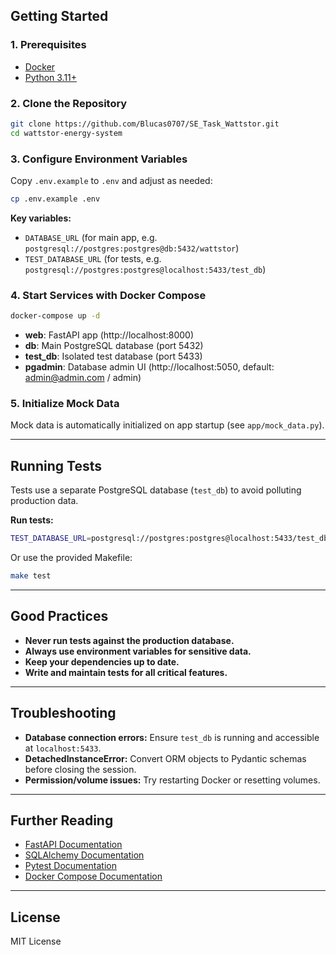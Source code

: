
## Getting Started

### 1. Prerequisites

- [Docker](https://www.docker.com/products/docker-desktop)
- [Python 3.11+](https://www.python.org/downloads/)

### 2. Clone the Repository

```bash
git clone https://github.com/Blucas0707/SE_Task_Wattstor.git
cd wattstor-energy-system
```

### 3. Configure Environment Variables

Copy `.env.example` to `.env` and adjust as needed:

```bash
cp .env.example .env
```

**Key variables:**
- `DATABASE_URL` (for main app, e.g. `postgresql://postgres:postgres@db:5432/wattstor`)
- `TEST_DATABASE_URL` (for tests, e.g. `postgresql://postgres:postgres@localhost:5433/test_db`)

### 4. Start Services with Docker Compose

```bash
docker-compose up -d
```

- **web**: FastAPI app (http://localhost:8000)
- **db**: Main PostgreSQL database (port 5432)
- **test_db**: Isolated test database (port 5433)
- **pgadmin**: Database admin UI (http://localhost:5050, default: admin@admin.com / admin)

### 5. Initialize Mock Data

Mock data is automatically initialized on app startup (see `app/mock_data.py`).

---

## Running Tests

Tests use a separate PostgreSQL database (`test_db`) to avoid polluting production data.

**Run tests:**

```bash
TEST_DATABASE_URL=postgresql://postgres:postgres@localhost:5433/test_db pytest
```

Or use the provided Makefile:

```bash
make test
```

---

## Good Practices

- **Never run tests against the production database.**
- **Always use environment variables for sensitive data.**
- **Keep your dependencies up to date.**
- **Write and maintain tests for all critical features.**

---

## Troubleshooting

- **Database connection errors:**
  Ensure `test_db` is running and accessible at `localhost:5433`.
- **DetachedInstanceError:**
  Convert ORM objects to Pydantic schemas before closing the session.
- **Permission/volume issues:**
  Try restarting Docker or resetting volumes.

---

## Further Reading

- [FastAPI Documentation](https://fastapi.tiangolo.com/)
- [SQLAlchemy Documentation](https://docs.sqlalchemy.org/)
- [Pytest Documentation](https://docs.pytest.org/)
- [Docker Compose Documentation](https://docs.docker.com/compose/)

---

## License

MIT License
